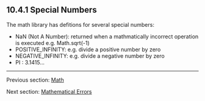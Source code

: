 ## 10.4.1 Special Numbers

The math library has defitions for several special numbers:


* NaN (Not A Number): returned when a mathmatically incorrect operation is executed e.g. Math.sqrt(-1)
* POSITIVE_INFINITY: e.g. divide a positive number by zero
* NEGATIVE_INFINITY: e.g. divide a negative number by zero
* PI : 3.1415...

---

Previous section: [Math](std-math.md)

Next section: [Mathematical Errors](std-math-mathematical-errors.md)